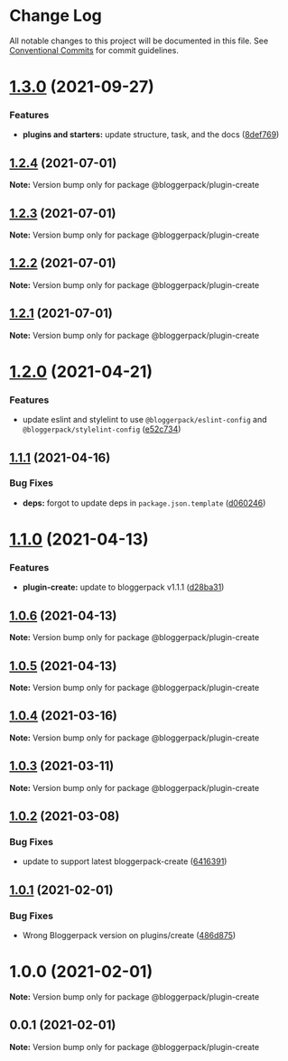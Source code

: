 # Change Log

All notable changes to this project will be documented in this file.
See [Conventional Commits](https://conventionalcommits.org) for commit guidelines.

# [1.3.0](https://github.com/bloggerpack/bloggerpack/compare/@bloggerpack/plugin-create@1.2.4...@bloggerpack/plugin-create@1.3.0) (2021-09-27)


### Features

* **plugins and starters:** update structure, task, and the docs ([8def769](https://github.com/bloggerpack/bloggerpack/commit/8def769e580cfa99489d51a6fbe2f90a59e53c6a))





## [1.2.4](https://github.com/bloggerpack/bloggerpack/compare/@bloggerpack/plugin-create@1.2.3...@bloggerpack/plugin-create@1.2.4) (2021-07-01)

**Note:** Version bump only for package @bloggerpack/plugin-create





## [1.2.3](https://github.com/bloggerpack/bloggerpack/compare/@bloggerpack/plugin-create@1.2.2...@bloggerpack/plugin-create@1.2.3) (2021-07-01)

**Note:** Version bump only for package @bloggerpack/plugin-create





## [1.2.2](https://github.com/bloggerpack/bloggerpack/compare/@bloggerpack/plugin-create@1.2.1...@bloggerpack/plugin-create@1.2.2) (2021-07-01)

**Note:** Version bump only for package @bloggerpack/plugin-create





## [1.2.1](https://github.com/bloggerpack/bloggerpack/compare/@bloggerpack/plugin-create@1.2.0...@bloggerpack/plugin-create@1.2.1) (2021-07-01)

**Note:** Version bump only for package @bloggerpack/plugin-create





# [1.2.0](https://github.com/bloggerpack/bloggerpack/compare/@bloggerpack/plugin-create@1.1.1...@bloggerpack/plugin-create@1.2.0) (2021-04-21)


### Features

* update eslint and stylelint to use `@bloggerpack/eslint-config` and `@bloggerpack/stylelint-config` ([e52c734](https://github.com/bloggerpack/bloggerpack/commit/e52c73445c7cdb99b3ec34eef44ecc9c28d63bcf))





## [1.1.1](https://github.com/bloggerpack/bloggerpack/compare/@bloggerpack/plugin-create@1.1.0...@bloggerpack/plugin-create@1.1.1) (2021-04-16)


### Bug Fixes

* **deps:** forgot to update deps in `package.json.template` ([d060246](https://github.com/bloggerpack/bloggerpack/commit/d060246a0e39415ba9556e2ff11675fabda4892b))





# [1.1.0](https://github.com/bloggerpack/bloggerpack/compare/@bloggerpack/plugin-create@1.0.6...@bloggerpack/plugin-create@1.1.0) (2021-04-13)


### Features

* **plugin-create:** update to bloggerpack v1.1.1 ([d28ba31](https://github.com/bloggerpack/bloggerpack/commit/d28ba31b57167d12ca41a6eb8d1944e56386cf2f))





## [1.0.6](https://github.com/bloggerpack/bloggerpack/compare/@bloggerpack/plugin-create@1.0.5...@bloggerpack/plugin-create@1.0.6) (2021-04-13)

**Note:** Version bump only for package @bloggerpack/plugin-create





## [1.0.5](https://github.com/bloggerpack/bloggerpack/compare/@bloggerpack/plugin-create@1.0.4...@bloggerpack/plugin-create@1.0.5) (2021-04-13)

**Note:** Version bump only for package @bloggerpack/plugin-create





## [1.0.4](https://github.com/bloggerpack/bloggerpack/compare/@bloggerpack/plugin-create@1.0.3...@bloggerpack/plugin-create@1.0.4) (2021-03-16)

**Note:** Version bump only for package @bloggerpack/plugin-create





## [1.0.3](https://github.com/bloggerpack/bloggerpack/compare/@bloggerpack/plugin-create@1.0.2...@bloggerpack/plugin-create@1.0.3) (2021-03-11)

**Note:** Version bump only for package @bloggerpack/plugin-create





## [1.0.2](https://github.com/bloggerpack/bloggerpack/compare/@bloggerpack/plugin-create@1.0.1...@bloggerpack/plugin-create@1.0.2) (2021-03-08)


### Bug Fixes

* update to support latest bloggerpack-create ([6416391](https://github.com/bloggerpack/bloggerpack/commit/64163918ef08a8c6392ca5f9b33d159f01ec4d45))





## [1.0.1](https://github.com/bloggerpack/bloggerpack/compare/@bloggerpack/plugin-create@1.0.0...@bloggerpack/plugin-create@1.0.1) (2021-02-01)


### Bug Fixes

* Wrong Bloggerpack version on plugins/create ([486d875](https://github.com/bloggerpack/bloggerpack/commit/486d875f31c76c1ce3d2d2b8d341ae1afa174bad))





# 1.0.0 (2021-02-01)

**Note:** Version bump only for package @bloggerpack/plugin-create





## 0.0.1 (2021-02-01)

**Note:** Version bump only for package @bloggerpack/plugin-create

